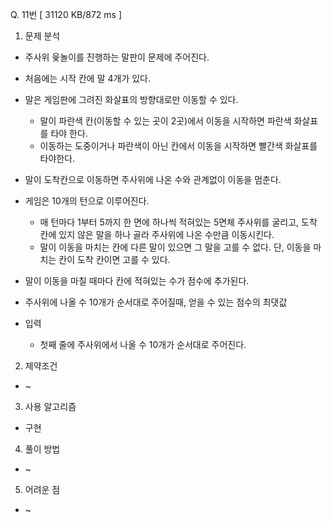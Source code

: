 Q. 11번 [ 31120 KB/872 ms ]

1. 문제 분석
- 주사위 윷놀이를 진행하는 말판이 문제에 주어진다.
- 처음에는 시작 칸에 말 4개가 있다.
- 말은 게임판에 그려진 화살표의 방향대로만 이동할 수 있다.
  - 말이 파란색 칸(이동할 수 있는 곳이 2곳)에서 이동을 시작하면 파란색 화살표를 타야 한다.
  - 이동하는 도중이거나 파란색이 아닌 칸에서 이동을 시작하면 빨간색 화살표를 타야한다.
- 말이 도착칸으로 이동하면 주사위에 나온 수와 관계없이 이동을 멈춘다.


- 게임은 10개의 턴으로 이루어진다.
  - 매 턴마다 1부터 5까지 한 면에 하나씩 적혀있는 5면체 주사위를 굴리고, 도착 칸에 있지 않은 말을 하나 골라 주사위에 나온 수만큼 이동시킨다.
  - 말이 이동을 마치는 칸에 다른 말이 있으면 그 말을 고를 수 없다. 단, 이동을 마치는 칸이 도착 칸이면 고를 수 있다.
- 말이 이동을 마칠 때마다 칸에 적혀있는 수가 점수에 추가된다.


- 주사위에 나올 수 10개가 순서대로 주어질때, 얻을 수 있는 점수의 최댓값

- 입력
  - 첫째 줄에 주사위에서 나올 수 10개가 순서대로 주어진다.

2. 제약조건
- ~

3. 사용 알고리즘
- 구현

4. 풀이 방법
- ~

5. 어려운 점
- ~